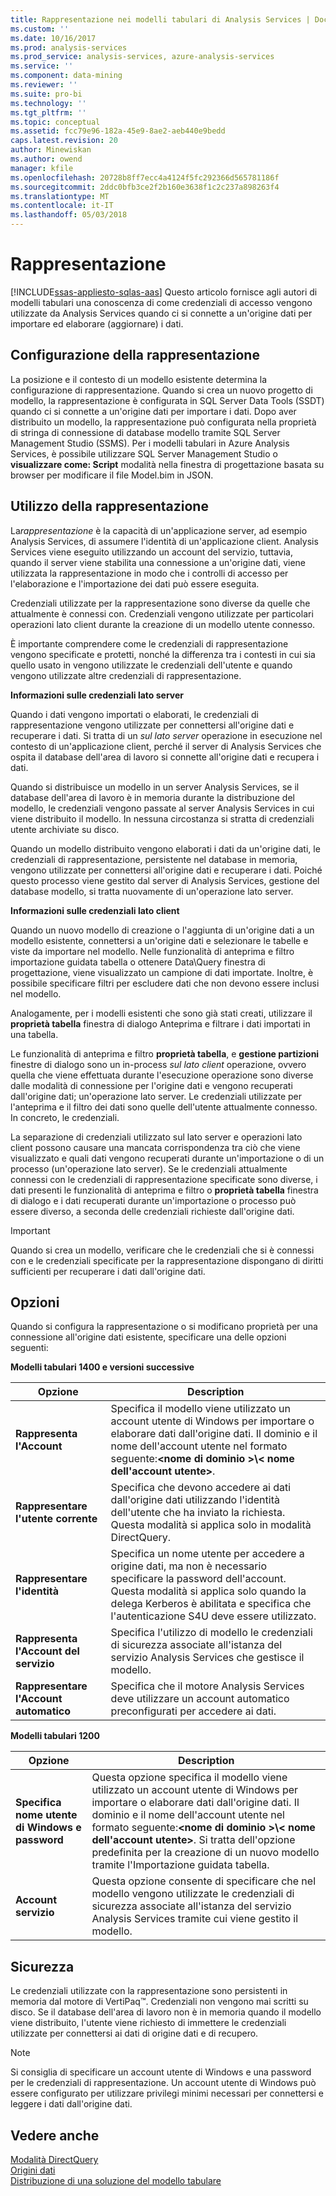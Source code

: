 ```yaml
---
title: Rappresentazione nei modelli tabulari di Analysis Services | Documenti Microsoft
ms.custom: ''
ms.date: 10/16/2017
ms.prod: analysis-services
ms.prod_service: analysis-services, azure-analysis-services
ms.service: ''
ms.component: data-mining
ms.reviewer: ''
ms.suite: pro-bi
ms.technology: ''
ms.tgt_pltfrm: ''
ms.topic: conceptual
ms.assetid: fcc79e96-182a-45e9-8ae2-aeb440e9bedd
caps.latest.revision: 20
author: Minewiskan
ms.author: owend
manager: kfile
ms.openlocfilehash: 20728b8ff7ecc4a4124f5fc292366d565781186f
ms.sourcegitcommit: 2ddc0bfb3ce2f2b160e3638f1c2c237a898263f4
ms.translationtype: MT
ms.contentlocale: it-IT
ms.lasthandoff: 05/03/2018
---
```

# <a name="impersonation"></a>Rappresentazione 
[!INCLUDE[ssas-appliesto-sqlas-aas](../../includes/ssas-appliesto-sqlas-aas.md)]
  Questo articolo fornisce agli autori di modelli tabulari una conoscenza di come credenziali di accesso vengono utilizzate da Analysis Services quando ci si connette a un'origine dati per importare ed elaborare (aggiornare) i dati.  

##  <a name="bkmk_conf_imp_info"></a> Configurazione della rappresentazione  
 La posizione e il contesto di un modello esistente determina la configurazione di rappresentazione. Quando si crea un nuovo progetto di modello, la rappresentazione è configurata in SQL Server Data Tools (SSDT) quando ci si connette a un'origine dati per importare i dati. Dopo aver distribuito un modello, la rappresentazione può configurata nella proprietà di stringa di connessione di database modello tramite SQL Server Management Studio (SSMS). Per i modelli tabulari in Azure Analysis Services, è possibile utilizzare SQL Server Management Studio o **visualizzare come: Script** modalità nella finestra di progettazione basata su browser per modificare il file Model.bim in JSON.
  
##  <a name="bkmk_how_imper"></a> Utilizzo della rappresentazione  
 La*rappresentazione* è la capacità di un'applicazione server, ad esempio Analysis Services, di assumere l'identità di un'applicazione client. Analysis Services viene eseguito utilizzando un account del servizio, tuttavia, quando il server viene stabilita una connessione a un'origine dati, viene utilizzata la rappresentazione in modo che i controlli di accesso per l'elaborazione e l'importazione dei dati può essere eseguita.  
  
 Credenziali utilizzate per la rappresentazione sono diverse da quelle che attualmente è connessi con. Credenziali vengono utilizzate per particolari operazioni lato client durante la creazione di un modello utente connesso.  
  
 È importante comprendere come le credenziali di rappresentazione vengono specificate e protetti, nonché la differenza tra i contesti in cui sia quello usato in vengono utilizzate le credenziali dell'utente e quando vengono utilizzate altre credenziali di rappresentazione.  
  
 **Informazioni sulle credenziali lato server**  
 
Quando i dati vengono importati o elaborati, le credenziali di rappresentazione vengono utilizzate per connettersi all'origine dati e recuperare i dati. Si tratta di un *sul lato server* operazione in esecuzione nel contesto di un'applicazione client, perché il server di Analysis Services che ospita il database dell'area di lavoro si connette all'origine dati e recupera i dati.  
  
 Quando si distribuisce un modello in un server Analysis Services, se il database dell'area di lavoro è in memoria durante la distribuzione del modello, le credenziali vengono passate al server Analysis Services in cui viene distribuito il modello. In nessuna circostanza si stratta di credenziali utente archiviate su disco.  
  
 Quando un modello distribuito vengono elaborati i dati da un'origine dati, le credenziali di rappresentazione, persistente nel database in memoria, vengono utilizzate per connettersi all'origine dati e recuperare i dati. Poiché questo processo viene gestito dal server di Analysis Services, gestione del database modello, si tratta nuovamente di un'operazione lato server.  
  
 **Informazioni sulle credenziali lato client**  
  
 Quando un nuovo modello di creazione o l'aggiunta di un'origine dati a un modello esistente, connettersi a un'origine dati e selezionare le tabelle e viste da importare nel modello. Nelle funzionalità di anteprima e filtro importazione guidata tabella o ottenere Data\Query finestra di progettazione, viene visualizzato un campione di dati importate. Inoltre, è possibile specificare filtri per escludere dati che non devono essere inclusi nel modello.  
  
 Analogamente, per i modelli esistenti che sono già stati creati, utilizzare il **proprietà tabella** finestra di dialogo Anteprima e filtrare i dati importati in una tabella.  
  
 Le funzionalità di anteprima e filtro **proprietà tabella**, e **gestione partizioni** finestre di dialogo sono un in-process *sul lato client* operazione, ovvero quella che viene effettuata durante l'esecuzione operazione sono diverse dalle modalità di connessione per l'origine dati e vengono recuperati dall'origine dati; un'operazione lato server. Le credenziali utilizzate per l'anteprima e il filtro dei dati sono quelle dell'utente attualmente connesso. In concreto, le credenziali. 
  
 La separazione di credenziali utilizzato sul lato server e operazioni lato client possono causare una mancata corrispondenza tra ciò che viene visualizzato e quali dati vengono recuperati durante un'importazione o di un processo (un'operazione lato server). Se le credenziali attualmente connessi con le credenziali di rappresentazione specificate sono diverse, i dati presenti le funzionalità di anteprima e filtro o **proprietà tabella** finestra di dialogo e i dati recuperati durante un'importazione o processo può essere diverso, a seconda delle credenziali richieste dall'origine dati.  
  
> [!IMPORTANT]  
>  Quando si crea un modello, verificare che le credenziali che si è connessi con e le credenziali specificate per la rappresentazione dispongano di diritti sufficienti per recuperare i dati dall'origine dati.  
  
##  <a name="bkmk_imp_info_options"></a> Opzioni  
 Quando si configura la rappresentazione o si modificano proprietà per una connessione all'origine dati esistente, specificare una delle opzioni seguenti:  
  
**Modelli tabulari 1400 e versioni successive**
 
|Opzione|Description|  
|------------|-----------------|  
|**Rappresenta l'Account**|Specifica il modello viene utilizzato un account utente di Windows per importare o elaborare dati dall'origine dati. Il dominio e il nome dell'account utente nel formato seguente:**\<nome di dominio >\\< nome dell'account utente\>**.|  
|**Rappresentare l'utente corrente**|Specifica che devono accedere ai dati dall'origine dati utilizzando l'identità dell'utente che ha inviato la richiesta. Questa modalità si applica solo in modalità DirectQuery.|  
|**Rappresentare l'identità**|Specifica un nome utente per accedere a origine dati, ma non è necessario specificare la password dell'account. Questa modalità si applica solo quando la delega Kerberos è abilitata e specifica che l'autenticazione S4U deve essere utilizzato.|  
|**Rappresenta l'Account del servizio**|Specifica l'utilizzo di modello le credenziali di sicurezza associate all'istanza del servizio Analysis Services che gestisce il modello.|  
|**Rappresentare l'Account automatico**|Specifica che il motore Analysis Services deve utilizzare un account automatico preconfigurati per accedere ai dati.|  


**Modelli tabulari 1200**
 
|Opzione|Description|  
|------------|-----------------|  
|**Specifica nome utente di Windows e password**|Questa opzione specifica il modello viene utilizzato un account utente di Windows per importare o elaborare dati dall'origine dati. Il dominio e il nome dell'account utente nel formato seguente:**\<nome di dominio >\\< nome dell'account utente\>**. Si tratta dell'opzione predefinita per la creazione di un nuovo modello tramite l'Importazione guidata tabella.|  
|**Account servizio**|Questa opzione consente di specificare che nel modello vengono utilizzate le credenziali di sicurezza associate all'istanza del servizio Analysis Services tramite cui viene gestito il modello.|  
  
##  <a name="bkmk_impers_sec"></a> Sicurezza  
 Le credenziali utilizzate con la rappresentazione sono persistenti in memoria dal motore di VertiPaq™. Credenziali non vengono mai scritti su disco. Se il database dell'area di lavoro non è in memoria quando il modello viene distribuito, l'utente viene richiesto di immettere le credenziali utilizzate per connettersi ai dati di origine dati e di recupero.  
  
> [!NOTE]  
>  Si consiglia di specificare un account utente di Windows e una password per le credenziali di rappresentazione. Un account utente di Windows può essere configurato per utilizzare privilegi minimi necessari per connettersi e leggere i dati dall'origine dati.  
  

  
## <a name="see-also"></a>Vedere anche  
 [Modalità DirectQuery](../../analysis-services/tabular-models/directquery-mode-ssas-tabular.md)   
 [Origini dati](../../analysis-services/tabular-models/data-sources-ssas-tabular.md)   
 [Distribuzione di una soluzione del modello tabulare](../../analysis-services/tabular-models/tabular-model-solution-deployment-ssas-tabular.md)  
  
  
